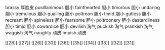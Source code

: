 




brassy 厚脸皮
pusillanimous 胆小
fainthearted 胆小
timorous 胆小
undaring 胆小
tremulous 胆小
quailing 胆小
poltroon 胆小
timid 胆小
gutless 胆小
recreant 胆小
spineless 胆小
fearsome 胆小
poltroonery 胆小
dastardliness 胆小
timid 胆小
cowardice 胆小
devilish 淘气
puckish 淘气
prankish 淘气
waggish 淘气
naughty 顽皮
impish 顽皮

[[28]]
[[27]]
[[26]]
[[30]]
[[36]]
[[35]]
[[34]]
[[33]]
[[32]]
[[31]]